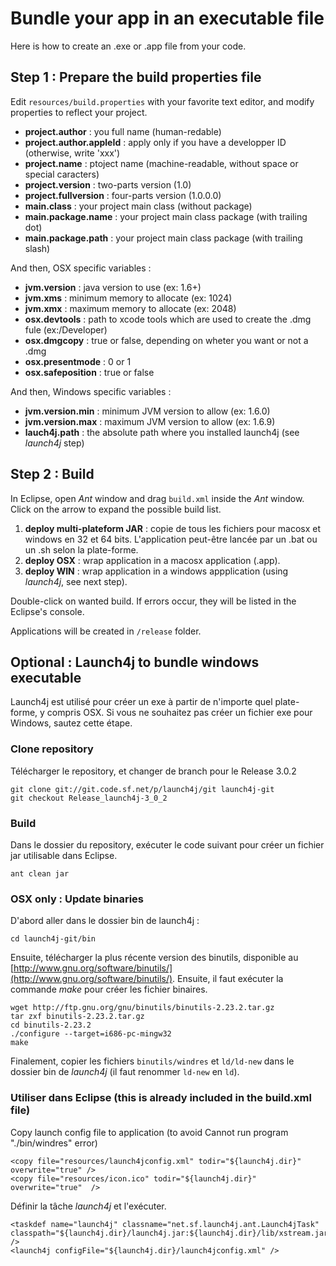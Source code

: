 Bundle your app in an executable file
===========================

Here is how to create an .exe or .app file from your code.

## Step 1 : Prepare the build properties file

Edit `resources/build.properties` with your favorite text editor, and modify properties to reflect your project.

- **project.author** : you full name (human-redable)
- **project.author.appleId** : apply only if you have a developper ID (otherwise, write 'xxx')
- **project.name** : ptoject name (machine-readable, without space or special caracters)
- **project.version** : two-parts version (1.0)
- **project.fullversion** : four-parts version (1.0.0.0)
- **main.class** : your project main class (without package)
- **main.package.name** : your project main class package (with trailing dot)
- **main.package.path** : your project main class package (with trailing slash)

And then, OSX specific variables :

- **jvm.version** : java version to use (ex: 1.6+)
- **jvm.xms** : minimum memory to allocate (ex: 1024)
- **jvm.xmx** : maximum memory to allocate (ex: 2048)
- **osx.devtools** : path to xcode tools which are used to create the .dmg fule (ex:/Developer)
- **osx.dmgcopy** : true or false, depending on wheter you want or not a .dmg
- **osx.presentmode** : 0 or 1
- **osx.safeposition** : true or false

And then, Windows specific variables :

- **jvm.version.min** : minimum JVM version to allow (ex: 1.6.0)
- **jvm.version.max** : maximum JVM version to allow (ex: 1.6.9)
- **lauch4j.path** : the absolute path where you installed launch4j (see *launch4j* step)


## Step 2 : Build

In Eclipse, open *Ant* window and drag `build.xml` inside the *Ant* window. Click on the arrow to expand the possible build list.

1. **deploy multi-plateform JAR** : copie de tous les fichiers pour macosx et windows en 32 et 64 bits. L'application peut-être lancée par un .bat ou un .sh selon la plate-forme.
2. **deploy OSX** : wrap application in a macosx application (.app).
3. **deploy WIN** : wrap application in a windows appplication (using *launch4j*, see next step).

Double-click on wanted build. If errors occur, they will be listed in the Eclipse's console.

Applications will be created in `/release` folder.


## Optional : Launch4j to bundle windows executable

Launch4j est utilisé pour créer un exe à partir de n'importe quel plate-forme, y compris OSX. Si vous ne souhaitez pas créer un fichier exe pour Windows, sautez cette étape.

### Clone repository

Télécharger le repository, et changer de branch pour le Release 3.0.2

```
git clone git://git.code.sf.net/p/launch4j/git launch4j-git
git checkout Release_launch4j-3_0_2
```

### Build

Dans le dossier du repository, exécuter le code suivant pour créer un fichier jar utilisable dans Eclipse.

```
ant clean jar
```

### OSX only : Update binaries

D'abord aller dans le dossier bin de launch4j :

```
cd launch4j-git/bin
```

Ensuite, télécharger la plus récente version des binutils, disponible au [http://www.gnu.org/software/binutils/](http://www.gnu.org/software/binutils/). Ensuite, il faut exécuter la commande *make* pour créer les fichier binaires.

```
wget http://ftp.gnu.org/gnu/binutils/binutils-2.23.2.tar.gz
tar zxf binutils-2.23.2.tar.gz
cd binutils-2.23.2
./configure --target=i686-pc-mingw32
make
```

Finalement, copier les fichiers `binutils/windres` et `ld/ld-new` dans le dossier bin de *launch4j* (il faut renommer `ld-new` en `ld`). 

### Utiliser dans Eclipse (this is already included in the build.xml file)

Copy launch config file to application (to avoid Cannot run program "./bin/windres" error) 

```
<copy file="resources/launch4jconfig.xml" todir="${launch4j.dir}" overwrite="true" />
<copy file="resources/icon.ico" todir="${launch4j.dir}" overwrite="true"  />
```

Définir la tâche *launch4j* et l'exécuter.

```
<taskdef name="launch4j" classname="net.sf.launch4j.ant.Launch4jTask" classpath="${launch4j.dir}/launch4j.jar:${launch4j.dir}/lib/xstream.jar" />
<launch4j configFile="${launch4j.dir}/launch4jconfig.xml" />
```


